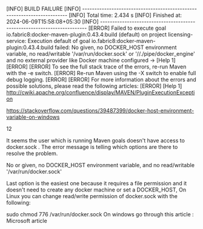 
[INFO] BUILD FAILURE
[INFO] ------------------------------------------------------------------------
[INFO] Total time:  2.434 s
[INFO] Finished at: 2024-06-09T15:58:08+05:30
[INFO] ------------------------------------------------------------------------
[ERROR] Failed to execute goal io.fabric8:docker-maven-plugin:0.43.4:build (default) on project licensing-service: Execution default of goal io.fabric8:docker-maven-plugin:0.43.4:build failed: No <dockerHost> given, no DOCKER_HOST environment variable, no read/writable '/var/run/docker.sock' or '//./pipe/docker_engine' and no external provider like Docker machine configured -> [Help 1]
[ERROR] 
[ERROR] To see the full stack trace of the errors, re-run Maven with the -e switch.
[ERROR] Re-run Maven using the -X switch to enable full debug logging.
[ERROR] 
[ERROR] For more information about the errors and possible solutions, please read the following articles:
[ERROR] [Help 1] http://cwiki.apache.org/confluence/display/MAVEN/PluginExecutionException


https://stackoverflow.com/questions/39487399/docker-host-environment-variable-on-windows

12

It seems the user which is running Maven goals doesn't have access to docker.sock . The error message is telling which options are there to resolve the problem.

No <dockerHost> or <machine> given, no DOCKER_HOST environment variable, and no read/writable '/var/run/docker.sock'

Last option is the easiest one because it requires a file permission and it doesn't need to create any docker machine or set a DOCKER_HOST, On Linux you can change read/write permission of docker.sock with the following:

sudo chmod 776 /var/run/docker.sock
On windows go through this article : Microsoft article